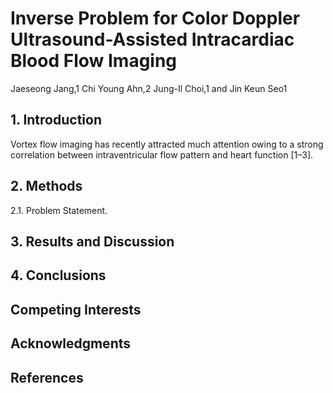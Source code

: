 # Inverse Problem for Color Doppler Ultrasound-Assisted Intracardiac Blood Flow Imaging
Jaeseong Jang,1 Chi Young Ahn,2 Jung-Il Choi,1 and Jin Keun Seo1

## 1. Introduction
Vortex flow imaging has recently attracted much attention
owing to a strong correlation between intraventricular flow
pattern and heart function [1–3].

## 2. Methods
2.1. Problem Statement.

## 3. Results and Discussion

## 4. Conclusions

## Competing Interests

## Acknowledgments

## References



